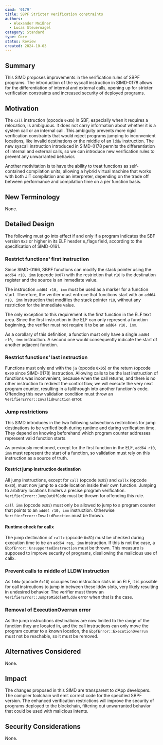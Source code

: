 ```yaml
---
simd: '0179'
title: SBPF Stricter verification constraints
authors:
  - Alexander Meißner
  - Lucas Steuernagel
category: Standard
type: Core
status: Review
created: 2024-10-03
---
```


## Summary

This SIMD proposes improvements in the verification rules of SBPF programs. 
The introduction of the syscall instruction in SIMD-0178 allows for the 
differentiation of internal and external calls, opening up for stricter 
verification constraints and increased security of deployed programs.

## Motivation

The `call` instruction (opcode `0x85`) in SBF, especially when it requires a 
relocation, is ambiguous. It does not carry information about whether it is 
a system call or an internal call. This ambiguity prevents more rigid 
verification constraints that would reject programs jumping to inconvenient 
locations, like invalid destinations or the middle of an `lddw` instruction. 
The new syscall instruction introduced in SIMD-0178 permits the 
differentiation of internal and external calls, so we can introduce new 
verification rules to prevent any unwarranted behavior.

Another motivitation is to have the ability to treat functions as
self-contained compilation units, allowing a hybrid virtual machine that works 
with both JIT compilation and an interpreter, depending on the trade off 
between performance and compilation time on a per function basis.

## New Terminology

None.

## Detailed Design

The following must go into effect if and only if a program indicates the SBF 
version `0x3` or higher in its ELF header e_flags field, according to the 
specification of SIMD-0161.

### Restrict functions' first instruction

Since SIMD-0166, SBPF functions can modify the stack pointer using the 
`add64 r10, imm` (opcode `0x07`) with the restriction that `r10` is the 
destination register and the source is an immediate value.

The instruction `add64 r10, imm` must be used as a marker for a function 
start. Therefore, the verifier must enfroce that functions start with 
an `add64 r10, imm` instruction that modifies the stack pointer `r10`, without 
any restriction for the immediate value.

The only exception to this requirement is the first function in the ELF 
text area. Since the first instruction in the ELF can only represent a 
function beginning, the verifier must not require it to be an `add64 r10, imm`.

As a corollary of this definition, a function must only have a single 
`add64 r10, imm` instruction. A second one would consequently indicate the 
start of another adjacent function.

### Restrict functions’ last instruction

Functions must only end with the `ja` (opcode `0x05`) or the return (opcode 
`0x9D` since SIMD-0178) instruction. Allowing calls to be the last instruction 
of functions was inconvenient, because when the call returns, and there is no 
other instruction to redirect the control flow, we will execute the very next 
program counter, resulting in a fallthrough into another function's code. 
Offending this new validation condition must throw an 
`VerifierError::InvalidFunction` error.

### Jump restrictions

This SIMD introduces in the two following subsections restrictions for jump 
destinations to be verified both during runtime and during verification time. 
They depend on knowing beforehand which program counter addresses represent 
valid function starts.

As previously mentioned, except for the first function in the ELF, 
`add64 r10, imm` must represent the start of a function, so validation must 
rely on this instruction as a source of truth.

#### Restrict jump instruction destination

All jump instructions, except for `call` (opcode `0x85`) and `callx` (opcode 
`0x8D`), must now jump to a code location inside their own function. Jumping 
to arbitrary locations hinders a precise program verification. 
`VerifierError::JumpOutOfCode` must be thrown for offending this rule.

`call imm` (opcode `0x85`) must only be allowed to jump to a program counter 
that points to an `add64 r10, imm` instruction. Otherwise 
`VerifierError::InvalidFunction` must be thrown.

#### Runtime check for callx

The jump destination of `callx` (opcode `0x8D`) must be checked during 
execution time to be an `add64 reg, imm` instruction. If this is not the case, 
a `EbpfError::UnsupportedInstruction` must be thrown. This measure is supposed 
to improve security of programs, disallowing the malicious use of callx.

### Prevent calls to middle of LLDW instruction

As `lddw` (opcode `0x18`) occupies two instruction slots in an ELF, it is 
possible for call instrcutions to jump in between these lddw slots, very 
likely resulting in undesired behavior. The verifier must throw an 
`VerifierError::JumpToMiddleOfLddw` error when that is the case.

### Removal of ExecutionOverrun error

As the jump instructions destinations are now limited to the range of the 
function they are located in, and the call instructions can only move the 
program counter to a known location, the `EbpfError::ExecutionOverrun` must not 
be reachable, so it must be removed.

## Alternatives Considered

None.

## Impact

The changes proposed in this SIMD are transparent to dApp developers. The 
compiler toolchain will emit correct code for the specified SBPF version. The 
enhanced verification restrictions will improve the security of programs 
deployed to the blockchain, filtering out unwarranted behavior that could be 
used with malicious intents.

## Security Considerations

None.